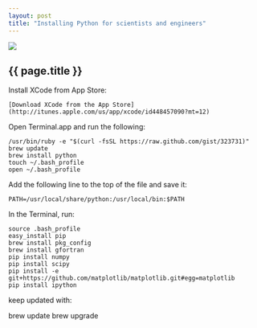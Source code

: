 ```yaml
---
layout: post
title: "Installing Python for scientists and engineers"
---
```


[![](../images/ocw.png)](http://github.com/wgrover/ocw)

{{ page.title }}
----------------

Install XCode from App Store:

	[Download XCode from the App Store](http://itunes.apple.com/us/app/xcode/id448457090?mt=12)

Open Terminal.app and run the following:

    /usr/bin/ruby -e "$(curl -fsSL https://raw.github.com/gist/323731)"
    brew update
    brew install python
    touch ~/.bash_profile
    open ~/.bash_profile

Add the following line to the top of the file and save it:

	PATH=/usr/local/share/python:/usr/local/bin:$PATH

In the Terminal, run:

    source .bash_profile
	easy_install pip
	brew install pkg_config
	brew install gfortran
	pip install numpy
	pip install scipy
	pip install -e git+https://github.com/matplotlib/matplotlib.git#egg=matplotlib
	pip install ipython



keep updated with:

brew update
brew upgrade
